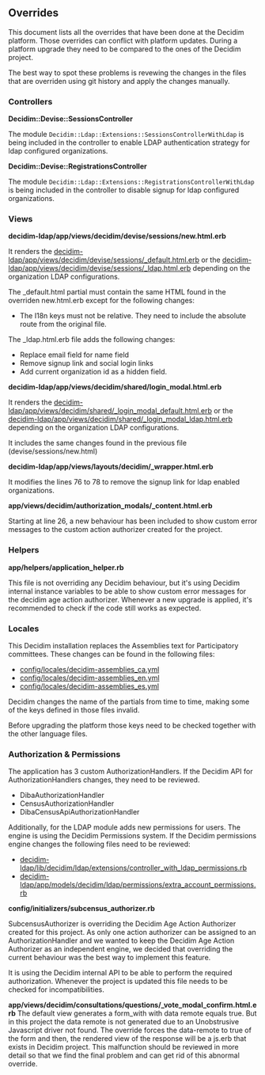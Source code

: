 ## Overrides

This document lists all the overrides that have been done at the Decidim platform. Those
overrides can conflict with platform updates. During a platform upgrade they need to be compared
to the ones of the Decidim project.

The best way to spot these problems is revewing the changes in the files that are overriden
using git history and apply the changes manually.

### Controllers

**Decidim::Devise::SessionsController**

The module `Decidim::Ldap::Extensions::SessionsControllerWithLdap` is being included in the controller
to enable LDAP authentication strategy for ldap configured organizations.

**Decidim::Devise::RegistrationsController**

The module `Decidim::Ldap::Extensions::RegistrationsControllerWithLdap` is being included in the controller
to disable signup for ldap configured organizations.

### Views

**decidim-ldap/app/views/decidim/devise/sessions/new.html.erb**

It renders the [decidim-ldap/app/views/decidim/devise/sessions/_default.html.erb](/decidim-ldap/app/views/decidim/devise/sessions/_default.html.erb) or the
[decidim-ldap/app/views/decidim/devise/sessions/_ldap.html.erb](/decidim-ldap/app/views/decidim/devise/sessions/_ldap.html.erb) depending on the organization LDAP
configurations.

The _default.html partial must contain the same HTML found in the overriden new.html.erb
except for the following changes:

- The I18n keys must not be relative. They need to include the absolute route from the original file.

The _ldap.html.erb file adds the following changes:

- Replace email field for name field
- Remove signup link and social login links
- Add current organization id as a hidden field.

**decidim-ldap/app/views/decidim/shared/login_modal.html.erb**

It renders the [decidim-ldap/app/views/decidim/shared/_login_modal_default.html.erb](/decidim-ldap/app/views/decidim/shared/_login_modal_default.html.erb) or the
[decidim-ldap/app/views/decidim/shared/_login_modal_ldap.html.erb](/decidim-ldap/app/views/decidim/shared/_login_modal_ldap.html.erb) depending on the organization LDAP
configurations.

It includes the same changes found in the previous file (devise/sessions/new.html)

**decidim-ldap/app/views/layouts/decidim/_wrapper.html.erb**

It modifies the lines 76 to 78 to remove the signup link for ldap enabled organizations.

**app/views/decidim/authorization_modals/_content.html.erb**

Starting at line 26, a new behaviour has been included to show custom error messages to the custom action authorizer created for
the project.

### Helpers

**app/helpers/application_helper.rb**

This file is not overriding any Decidim behaviour, but it's using Decidim internal instance variables to be able to show custom error messages
for the decidim age action authorizer. Whenever a new upgrade is applied, it's recommended to check if the code still works as expected.

### Locales

This Decidim installation replaces the Assemblies text for Participatory committees. These
changes can be found in the following files:

- [config/locales/decidim-assemblies_ca.yml](/config/locales/decidim-assemblies_ca.yml)
- [config/locales/decidim-assemblies_en.yml](/config/locales/decidim-assemblies_en.yml)
- [config/locales/decidim-assemblies_es.yml](/config/locales/decidim-assemblies_es.yml)

Decidim changes the name of the partials from time to time, making some of the keys defined in those
files invalid.

Before upgrading the platform those keys need to be checked together with the other language files.

### Authorization & Permissions

The application has 3 custom AuthorizationHandlers. If the Decidim API for AuthorizationHandlers
changes, they need to be reviewed.

- DibaAuthorizationHandler
- CensusAuthorizationHandler
- DibaCensusApiAuthorizationHandler

Additionally, for the LDAP module adds new permissions for users. The engine is using the Decidim
Permissions system. If the Decidim permissions engine changes the following files need to be reviewed:

- [decidim-ldap/lib/decidim/ldap/extensions/controller_with_ldap_permissions.rb](/decidim-ldap/lib/decidim/ldap/extensions/controller_with_ldap_permissions.rb)
- [decidim-ldap/app/models/decidim/ldap/permissions/extra_account_permissions.rb](/decidim-ldap/app/models/decidim/ldap/permissions/extra_account_permissions.rb)


**config/initializers/subcensus_authorizer.rb**

SubcensusAuthorizer is overriding the Decidim Age Action Authorizer created for this project. As only one action authorizer can be assigned to an
AuthorizationHandler and we wanted to keep the Decidim Age Action Authorizer as an independent engine, we decided that overriding the current behaviour
was the best way to implement this feature.

It is using the Decidim internal API to be able to perform the required authorization. Whenever the project is updated this file needs to be
checked for incompatibilities.


**app/views/decidim/consultations/questions/_vote_modal_confirm.html.erb**
The default view generates a form_with with data remote equals true. But in this project the data remote is not generated due to an Unobstrusive Javascript driver not found.
The override forces the data-remote to true of the form and then, the rendered view of the response will be a js.erb that exists in Decidim project.
This malfunction should be reviewed in more detail so that we find the final problem and can get rid of this abnormal override.
